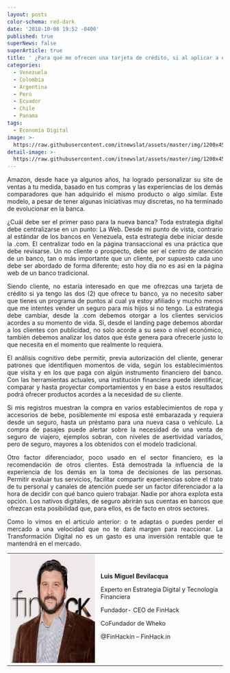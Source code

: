 ```yaml
---
layout: posts
color-schema: red-dark
date: '2018-10-08 19:52 -0400'
published: true
superNews: false
superArticle: true
title: ' ¿Para qué me ofrecen una tarjeta de crédito, si al aplicar a ella, me la niegan?'
categories:
  - Venezuela
  - Colombia
  - Argentina
  - Perú
  - Ecuador
  - Chile
  - Panama
tags:
  - Economía Digital
image: >-
  https://raw.githubusercontent.com/itnewslat/assets/master/img/1200x450/Banner-WeCode.jpg
detail-image: >-
  https://raw.githubusercontent.com/itnewslat/assets/master/img/1200x450/Banner-WeCode.jpg
---
```


<p style="text-align: justify;">Amazon, desde hace ya algunos años, ha logrado personalizar su site de ventas a tu medida, basado en tus compras y las experiencias de los demás comparadores que han adquirido el mismo producto o algo similar. Este modelo, a pesar de tener algunas iniciativas muy discretas, no ha terminado de evolucionar en la banca.</p>

<p style="text-align: justify;">¿Cuál debe ser el primer paso para la nueva banca?  Toda estrategia digital debe centralizarse en un punto: La Web. Desde mi punto de vista, contrario al estándar de los bancos en Venezuela, esta estrategia debe iniciar desde la .com. El centralizar todo en la página transaccional es una práctica que debe revisarse. Un no cliente o prospecto, debe ser el centro de atención de un banco, tan o más importante que un cliente, por supuesto cada uno debe ser abordado de forma diferente; esto hoy día no es así en la página web de un banco tradicional.</p>

<p style="text-align: justify;">Siendo cliente, no estaría interesado en que me ofrezcas una tarjeta de crédito si ya tengo las dos (2) que ofrece tu banco, ya no necesito saber que tienes un programa de puntos al cual ya estoy afiliado y mucho menos que me intentes vender un seguro para mis hijos si no tengo. La estrategia debe cambiar, desde la .com debemos otorgar a los clientes servicios acordes a su momento de vida. Sí, desde el landing page debemos abordar a los clientes con publicidad, no solo acorde a su sexo o nivel económico, también debemos analizar los datos que éste genera para ofrecerle justo lo que necesita en el momento que realmente lo requiera.</p>

<p style="text-align: justify;">El análisis cognitivo debe permitir, previa autorización del cliente, generar patrones que identifiquen momentos de vida, según los establecimientos que visita y en los que paga con algún instrumento financiero del banco. Con las herramientas actuales, una institución financiera puede identificar, comparar y hasta proyectar comportamientos y en base a estos resultados podrá ofrecer productos acordes a la necesidad de su cliente.</p>

<p style="text-align: justify;">Si mis registros muestran la compra en varios establecimientos de ropa y accesorios de bebe, posiblemente mi esposa esté embarazada y requiera desde un seguro, hasta un préstamo para una nueva casa o vehículo. La compra de pasajes puede alertar sobre la necesidad de una venta de seguro de viajero, ejemplos sobran, con niveles de asertividad variados, pero de seguro, mayores a los obtenidos con el modelo tradicional.</p>

<p style="text-align: justify;">Otro factor diferenciador, poco usado en el sector financiero, es la recomendación de otros clientes. Está demostrada la influencia de la experiencia de los demás en la toma de decisiones de las personas. Permitir evaluar tus servicios, facilitar compartir experiencias sobre el trato de tu personal y canales de atención puede ser un factor diferenciador a la hora de decidir con qué banco quiero trabajar. Nadie por ahora explota esta opción. Los nativos digitales, de seguro abrirán sus cuentas en bancos que ofrezcan esta posibilidad que, para ellos, es de facto en otros sectores.</p>

<p style="text-align: justify;">Como lo vimos en el articulo anterior: o te adaptas o puedes perder el mercado a una velocidad que no te dará margen para reaccionar. La Transformación Digital no es un gasto es una inversión rentable que te mantendrá en el mercado. </p>

<table style="height: 352px;" width="622">
<tbody>
<tr>
<td><img class="alignnone" src="https://raw.githubusercontent.com/itnewslat/assets/master/img/300x300/LMB.jpg" alt="" width="266" height="253" /></td>
  <td><Strong>Luis Miguel Bevilacqua</Strong>

Experto en Estrategia Digital y Tecnología Financiera

Fundador- CEO de FinHack

CoFundador de Wheko

@FinHackin – FinHack.in</td>
</tr>
</tbody>
</table>
